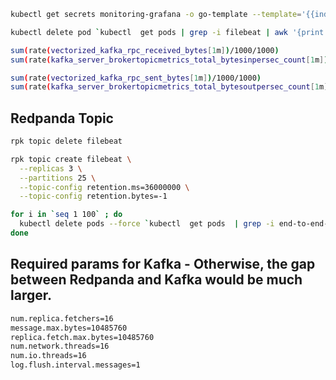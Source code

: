 ```bash
kubectl get secrets monitoring-grafana -o go-template --template='{{index .data "admin-password"}}' | base64 -d

kubectl delete pod `kubectl  get pods | grep -i filebeat | awk '{print $1}' | xargs` --force
```

```bash
sum(rate(vectorized_kafka_rpc_received_bytes[1m])/1000/1000)
sum(rate(kafka_server_brokertopicmetrics_total_bytesinpersec_count[1m])/1000/1000)
```

```bash
sum(rate(vectorized_kafka_rpc_sent_bytes[1m])/1000/1000)
sum(rate(kafka_server_brokertopicmetrics_total_bytesoutpersec_count[1m])/1000/1000)
```

## Redpanda Topic

```bash
rpk topic delete filebeat

rpk topic create filebeat \
  --replicas 3 \
  --partitions 25 \
  --topic-config retention.ms=36000000 \
  --topic-config retention.bytes=-1
```

```bash
for i in `seq 1 100` ; do
  kubectl delete pods --force `kubectl  get pods  | grep -i end-to-end-latency | awk '{print $1}' | head -10 | xargs`
done
```

## Required params for Kafka - Otherwise, the gap between Redpanda and Kafka would be much larger.

```bash
num.replica.fetchers=16
message.max.bytes=10485760
replica.fetch.max.bytes=10485760
num.network.threads=16
num.io.threads=16
log.flush.interval.messages=1
```